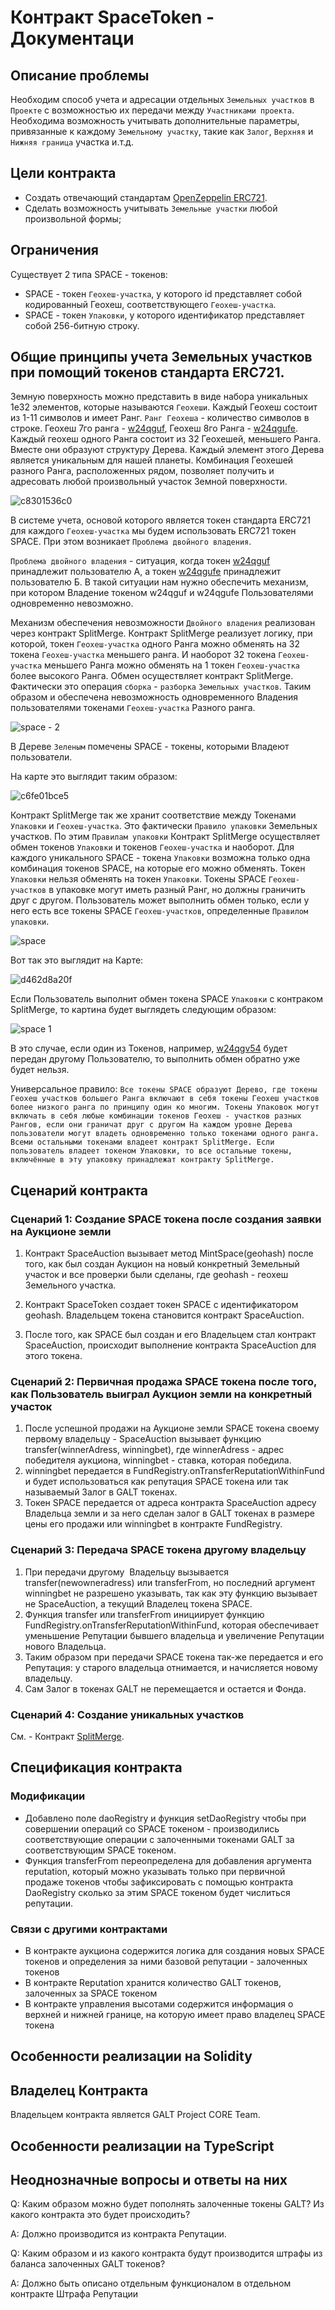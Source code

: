 # Контракт SpaceToken - Документаци

## Описание проблемы
Необходим способ учета и адресации отдельных `Земельных участков` в `Проекте` с возможностью их передачи между `Участниками проекта`. Необходима возможность учитывать дополнительные параметры, привязанные к каждому `Земельному участку`, такие как `Залог`, `Верхняя` и `Нижняя граница` участка и.т.д.

## Цели контракта
- Создать отвечающий стандартам [OpenZeppelin ERC721](https://github.com/OpenZeppelin/openzeppelin-solidity/blob/master/contracts/token/ERC721).
- Сделать возможность учитывать `Земельные участки` любой произвольной формы;

## Ограничения
Существует 2 типа SPACE - токенов:
- SPACE - токен `Геохеш-участка`, у которого id представляет собой кодированный Геохеш, соответствующего `Геохеш-участка`.
- SPACE - токен `Упаковки`, у которого идентификатор представляет собой 256-битную строку.

## Общие принципы учета Земельных участков при помощий токенов стандарта ERC721.
Земную поверхность можно представить в виде набора уникальных 1e32 элементов, которые называются `Геохеши`. Каждый Геохеш состоит из 1-11 символов и имеет Ранг. `Ранг Геохеша` - количество символов в строке. Геохеш 7го ранга - [w24qguf](http://explorer.galtproject.io/map/#w24qguf), Геохеш 8го Ранга - [w24qgufe](http://explorer.galtproject.io/map/#w24qgufe).
Каждый геохеш одного Ранга состоит из 32 Геохешей, меньшего Ранга. Вместе они образуют структуру Дерева. Каждый элемент этого Дерева является уникальным для нашей планеты.
Комбинация Геохешей разного Ранга, расположенных рядом, позволяет получить и адресовать любой произвольный участок Земной поверхности.

![c8301536c0](https://user-images.githubusercontent.com/29427584/43359606-1d8a4b04-92a5-11e8-8c1d-aec7d893255b.jpg)

В системе учета, основой которого является токен стандарта ERC721 для каждого `Геохеш-участка` мы будем использовать ERC721 токен SPACE. При этом возникает `Проблема двойного владения`. 

`Проблема двойного владения` - ситуация, когда токен [w24qguf](http://explorer.galtproject.io/map/#w24qguf) принадлежит пользователю А, а токен [w24qgufe](http://explorer.galtproject.io/map/#w24qgufe) принадлежит пользователю Б. В такой ситуации нам нужно обеспечить механизм, при котором Владение токеном w24qguf и w24qgufe Пользователями одновременно невозможно.

Механизм обеспечения невозможности `Двойного владения` реализован через контракт SplitMerge. Контракт SplitMerge реализует логику, при которой, токен `Геохеш-участка` одного Ранга можно обменять на 32 токена `Геохеш-участка` меньшего ранга. И наоборот 32 токена `Геохеш-участка` меньшего Ранга можно обменять на 1 токен `Геохеш-участка` более высокого Ранга.
Обмен осуществляет контракт SplitMerge. Фактически это операция `сборка` - `разборка` `Земельных участков`.
Таким образом и обеспечена невозможность одновременного Владения пользователями токенами `Геохеш-участка` Разного ранга.

![_space_ - 2](https://user-images.githubusercontent.com/29427584/43364056-fb99de2e-9312-11e8-9347-ebb6f1daacdd.jpg)

 В Дереве `Зеленым` помечены SPACE - токены, которыми Владеют пользователи.
 
 На карте это выглядит таким образом:
 
 ![c6fe01bce5](https://user-images.githubusercontent.com/29427584/43364049-ce6eeb6a-9312-11e8-93cd-7d1a5be40621.jpg)

Контракт SplitMerge так же хранит соответствие между Токенами `Упаковки` и `Геохеш-участка`. Это фактически `Правило упаковки` Земельных участков. По этим `Правилам упаковки`  Контракт SplitMerge осуществляет обмен токенов `Упаковки` и токенов `Геохеш-участка` и наоборот. Для каждого уникального SPACE - токена `Упаковки` возможна только одна комбинация токенов SPACE, на которые его можно обменять. Токен `Упаковки` нельзя обменять на токен `Упаковки`. Токены SPACE `Геохеш-участков` в упаковке могут иметь разный Ранг, но должны граничить друг с другом. Пользователь может выполнить обмен только, если у него есть все токены SPACE `Геохеш-участков`, определенные `Правилом упаковки`.

![_space_](https://user-images.githubusercontent.com/29427584/43364286-a5c6d894-9317-11e8-8715-4b884a9509e4.jpg)

Вот так это выглядит на Карте:

![d462d8a20f](https://user-images.githubusercontent.com/29427584/43364428-399418fa-931a-11e8-898c-cf146792d0fd.jpg)

Если Пользователь выполнит обмен токена SPACE `Упаковки` с контраком SplitMerge, то картина будет выглядеть следующим образом:

![_space_ 1](https://user-images.githubusercontent.com/29427584/43364339-9c5361fa-9318-11e8-99f5-efecb1abe068.jpg)

В это случае, если один из Токенов, например, [w24qgv54](http://explorer.galtproject.io/map/#w24qgv54) будет передан другому Пользователю, то выполнить обмен обратно уже будет нельзя.

Универсальное правило: `Все токены SPACE образуют Дерево, где токены Геохеш участков большего Ранга включают в себя токены Геохеш участков более низкого ранга по принципу один ко многим. Токены Упаковок могут включать в себя любые комбинации токенов Геохеш - участков разных Рангов, если они граничат друг с другом На каждом уровне Дерева пользователи могут владеть одновременно только токенами одного ранга. Всеми остальными токенами владеет контракт SplitMerge. Если пользователь владеет токеном Упаковки, то все остальные токены, включённые в эту упаковку принадлежат контракту SplitMerge.`

## Сценарий контракта
### Сценарий 1: Создание SPACE токена после создания заявки на Аукционе земли
1. Контракт SpaceAuction вызывает метод MintSpace(geohash) после того, как был создан Аукцион на новый конкретный Земельный участок и все проверки были сделаны, где geohash - геохеш Земельного участка. 

2. Контракт SpaceToken создает токен SPACE с идентификатором geohash. Владельцем токена становится контракт SpaceAuction.
3. После того, как SPACE был создан и его Владельцем стал контракт SpaceAuction, происходит выполнение контракта SpaceAuction для этого токена.
### Сценарий 2: Первичная продажа SPACE токена после того, как Пользователь выиграл Аукцион земли на конкретный участок
1. После успешной продажи на Аукционе земли SPACE токена своему первому владельцу - SpaceAuction вызывает функцию transfer(winnerAdress, winningbet), где winnerAdress - адрес победителя аукциона, winningbet - ставка, которая победила.
2. winningbet передается в FundRegistry.onTransferReputationWithinFund и будет использоваться как репутация SPACE токена или так называемый Залог в GALT токенах.
3. Токен SPACE передается от адреса контракта SpaceAuction адресу Владельца земли и за него сделан залог в GALT токенах в размере цены его продажи или winningbet в контракте FundRegistry.
### Сценарий 3: Передача SPACE токена другому владельцу
1. При передачи другому  Владельцу вызывается transfer(newowneradress) или transferFrom, но последний аргумент winningbet не разрешено указывать, так как эту функцию вызывает не SpaceAuction, а текущий Владелец токена SPACE.
2. Функция transfer или transferFrom инициирует функцию FundRegistry.onTransferReputationWithinFund, которая обеспечивает уменьшение Репутации бывшего владельца и увеличение Репутации нового Владельца.
3. Таким образом при передачи SPACE токена так-же передается и его Репутация: у старого владельца отнимается, и начисляется новому владельцу.
4. Сам Залог в токенах GALT не перемещается и остается и Фонда.

### Сценарий 4: Создание уникальных участков
См. - Контракт [SplitMerge](SplitMerge.md#%D0%A1%D1%86%D0%B5%D0%BD%D0%B0%D1%80%D0%B8%D0%B9-3-%D0%A1%D0%BE%D0%B7%D0%B4%D0%B0%D0%BD%D0%B8%D0%B5-%D1%83%D0%BD%D0%B8%D0%BA%D0%B0%D0%BB%D1%8C%D0%BD%D1%8B%D1%85-%D1%83%D1%87%D0%B0%D1%81%D1%82%D0%BA%D0%BE%D0%B2).

## Спецификация контракта
### Модификации
- Добавлено поле daoRegistry и функция setDaoRegistry чтобы при совершении операций со SPACE токеном - производились соответствующие операции с залоченными токенами GALT за соответствующим SPACE токеном.
- Функция transferFrom переопределена для добавления аргумента reputation, который можно указывать только при первичной продаже токенов чтобы зафиксировать c помощью контракта DaoRegistry сколько за этим SPACE токеном будет числиться репутации.
### Связи с другими контрактами
- В контракте аукциона содержится логика для создания новых SPACE токенов и определения за ними базовой репутации - залоченных токенов
- В контракте Reputation хранится количество GALT токенов, залоченных за SPACE токеном
- В контракте управления высотами содержится информация о верхней и нижней границе, на которую имеет право владелец SPACE токена

## Особенности реализации на Solidity
## Владелец Контракта
Владельцем контракта является GALT Project CORE Team.

## Особенности реализации на TypeScript

## Неоднозначные вопросы и ответы на них
Q: Каким образом можно будет пополнять залоченные токены GALT? Из какого контракта это будет происходить?

A: Должно производится из контракта Репутации.

Q: Каким образом и из какого контракта будут производится штрафы из баланса залоченных GALT токенов?

A: Должно быть описано отдельным функционалом в отдельном контракте Штрафа Репутации
